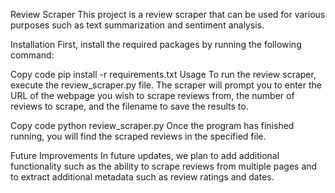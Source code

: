 Review Scraper
This project is a review scraper that can be used for various purposes such as text summarization and sentiment analysis.

Installation
First, install the required packages by running the following command:

Copy code
pip install -r requirements.txt
Usage
To run the review scraper, execute the review_scraper.py file. The scraper will prompt you to enter the URL of the webpage you wish to scrape reviews from, the number of reviews to scrape, and the filename to save the results to.

Copy code
python review_scraper.py
Once the program has finished running, you will find the scraped reviews in the specified file.

Future Improvements
In future updates, we plan to add additional functionality such as the ability to scrape reviews from multiple pages and to extract additional metadata such as review ratings and dates.



